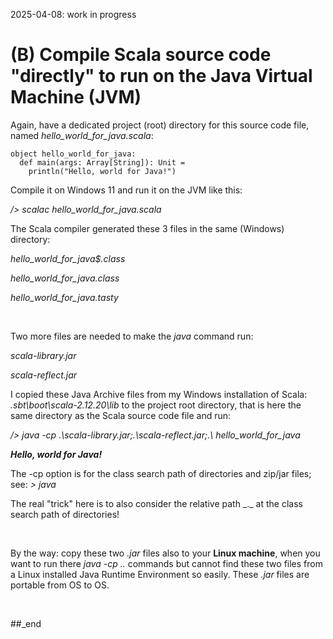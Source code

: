 2025-04-08: work in progress

# (B) Compile Scala source code "directly" to run on the Java Virtual Machine (JVM)

Again, have a dedicated project (root) directory for this source code file, named _hello_world_for_java.scala_:

```
object hello_world_for_java:
  def main(args: Array[String]): Unit =
    println("Hello, world for Java!")
```

Compile it on Windows 11 and run it on the JVM like this:

_/> scalac hello_world_for_java.scala_

The Scala compiler generated these 3 files in the same (Windows) directory:

_hello_world_for_java$.class_

_hello_world_for_java.class_

_hello_world_for_java.tasty_

<br/>

Two more files are needed to make the _java_ command run:

_scala-library.jar_

_scala-reflect.jar_

I copied these Java Archive files from my Windows installation of Scala: _<my Windows Home dir>\.sbt\boot\scala-2.12.20\lib_ to the project root directory, that is here the same directory as the Scala source code file and run:

_/> java -cp .\scala-library.jar;.\scala-reflect.jar;.\ hello_world_for_java_

**_Hello, world for Java!_**

The -cp option is for the class search path of directories and zip/jar files; see: _> java_

The real "trick" here is to also consider the relative path _.\_ at the class search path of directories!

<br/>

By the way: copy these two _.jar_ files also to your **Linux machine**, when you want to run there _java -cp .._ commands but cannot find these two files from a Linux installed Java Runtime Environment so easily. These _.jar_ files are portable from OS to OS.

<br/>

##_end
